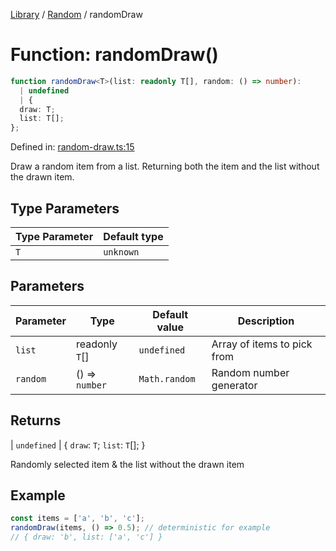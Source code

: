 <!-- markdownlint-disable -->
<!-- cspell: disable -->
[Library](../index.md) / [Random](./index.md) / randomDraw

# Function: randomDraw()

```ts
function randomDraw<T>(list: readonly T[], random: () => number): 
  | undefined
  | {
  draw: T;
  list: T[];
};
```

Defined in: [random-draw.ts:15](https://github.com/technobuddha/library/blob/main/src/random-draw.ts#L15)

Draw a random item from a list.  Returning both the item and the list without the drawn item.

## Type Parameters

| Type Parameter | Default type |
| ------ | ------ |
| `T` | `unknown` |

## Parameters

| Parameter | Type | Default value | Description |
| ------ | ------ | ------ | ------ |
| `list` | readonly `T`[] | `undefined` | Array of items to pick from |
| `random` | () => `number` | `Math.random` | Random number generator |

## Returns

  \| `undefined`
  \| \{
  `draw`: `T`;
  `list`: `T`[];
\}

Randomly selected item & the list without the drawn item

## Example

```typescript
const items = ['a', 'b', 'c'];
randomDraw(items, () => 0.5); // deterministic for example
// { draw: 'b', list: ['a', 'c'] }
```

